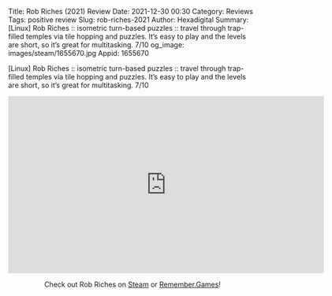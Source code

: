 Title: Rob Riches (2021) Review
Date: 2021-12-30 00:30
Category: Reviews
Tags: positive review
Slug: rob-riches-2021
Author: Hexadigital
Summary: [Linux] Rob Riches :: isometric turn-based puzzles :: travel through trap-filled temples via tile hopping and puzzles. It’s easy to play and the levels are short, so it’s great for multitasking. 7/10
og_image: images/steam/1655670.jpg
Appid: 1655670

[Linux] Rob Riches :: isometric turn-based puzzles :: travel through trap-filled temples via tile hopping and puzzles. It’s easy to play and the levels are short, so it’s great for multitasking. 7/10

<center><iframe src="https://www.youtube.com/embed/bqPbAnoXy_0?feature=oembed" allow="accelerometer; autoplay; encrypted-media; gyroscope; picture-in-picture" width="640" height="360" frameborder="0"></iframe>

Check out Rob Riches on [Steam](https://store.steampowered.com/app/1655670/?curator_clanid=34633900) or [Remember.Games](https://remember.games/game/1909/)!</center>
